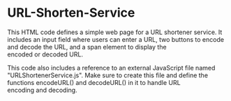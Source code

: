 # URL-Shorten-Service
This HTML code defines a simple web page for a URL shortener service. It includes an input field where users can enter a URL, two buttons to encode and decode the URL, and a span element to display the encoded or decoded URL.

This code also includes a reference to an external JavaScript file named "URLShortenerService.js". Make sure to create this file and define the functions encodeURL() and decodeURL() in it to handle URL encoding and decoding.
